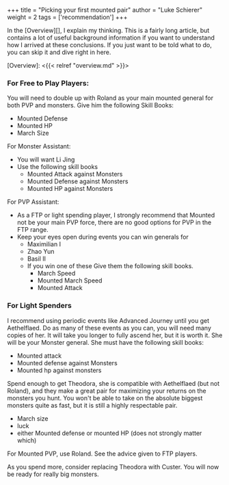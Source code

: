 +++
title = "Picking your first mounted pair"
author = "Luke Schierer"
weight = 2
tags = ['recommendation']
+++

In the [Overview][], I explain my thinking.  This is a fairly long article, but
contains a lot of useful background information if you want to understand how I
arrived at these conclusions. If you just want to be told what to do, you can
skip it and dive right in here. 

[Overview]: <{{< relref "overview.md" >}}>

### For Free to Play Players:

You will need to double up with Roland as your main mounted general for both
PVP and monsters.  Give him the following Skill Books:
* Mounted Defense
* Mounted HP
* March Size

For Monster Assistant:
* You will want Li Jing
* Use the following skill books
  * Mounted Attack against Monsters
  * Mounted Defense against Monsters
  * Mounted HP against Monsters

For PVP Assistant:
* As a FTP or light spending player, I strongly recommend that Mounted not
  be your main PVP force, there are no good options for PVP in the FTP
  range.
* Keep your eyes open during events you can win generals for
  * Maximilian I
  * Zhao Yun
  * Basil II
  * If you win one of these Give them the following
    skill books.
    * March Speed
    * Mounted March Speed
    * Mounted Attack

### For Light Spenders

I recommend using periodic events like Advanced Journey until you get
Aethelflaed.  Do as many of these events as you can, you will need many copies
of her.  It will take you longer to fully ascend her, but it is worth it.  She
will be your Monster general.  She must have the following skill books:
* Mounted attack
* Mounted defense against Monsters
* Mounted hp against monsters

Spend enough to get Theodora, she is compatible with Aethelflaed (but not
Roland), and they make a great pair for maximizing your returns on the monsters
you hunt.  You won't be able to take on the absolute biggest monsters quite as
fast, but it is still a highly respectable pair.
* March size
* luck
* either Mounted defense or mounted HP (does not strongly matter which)

For Mounted PVP, use Roland.  See the advice given to FTP players.

As you spend more, consider replacing Theodora with Custer.  You will now be
ready for really big monsters.
